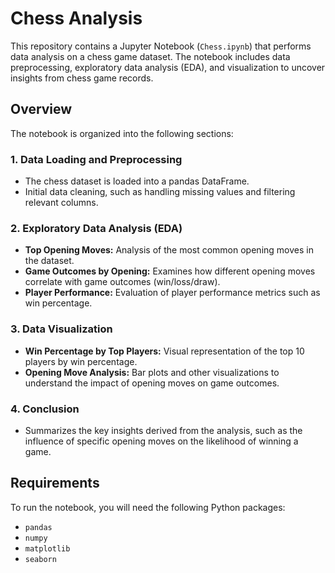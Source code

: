 # Chess Analysis

This repository contains a Jupyter Notebook (`Chess.ipynb`) that performs data analysis on a chess game dataset. The notebook includes data preprocessing, exploratory data analysis (EDA), and visualization to uncover insights from chess game records.

## Overview

The notebook is organized into the following sections:

### 1. Data Loading and Preprocessing

- The chess dataset is loaded into a pandas DataFrame.
- Initial data cleaning, such as handling missing values and filtering relevant columns.

### 2. Exploratory Data Analysis (EDA)

- **Top Opening Moves:** Analysis of the most common opening moves in the dataset.
- **Game Outcomes by Opening:** Examines how different opening moves correlate with game outcomes (win/loss/draw).
- **Player Performance:** Evaluation of player performance metrics such as win percentage.

### 3. Data Visualization

- **Win Percentage by Top Players:** Visual representation of the top 10 players by win percentage.
- **Opening Move Analysis:** Bar plots and other visualizations to understand the impact of opening moves on game outcomes.

### 4. Conclusion

- Summarizes the key insights derived from the analysis, such as the influence of specific opening moves on the likelihood of winning a game.

## Requirements

To run the notebook, you will need the following Python packages:

- `pandas`
- `numpy`
- `matplotlib`
- `seaborn`
